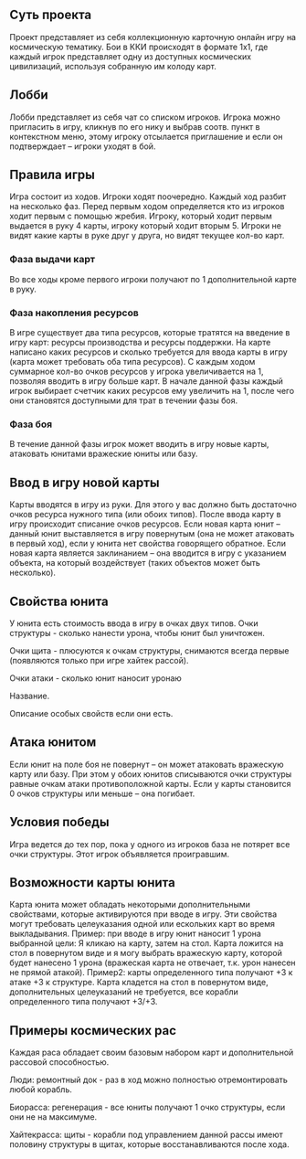 Суть проекта
-------------


Проект представляет из себя коллекционную карточную онлайн игру на космическую тематику. Бои в ККИ происходят в формате 1х1, где каждый игрок представляет одну из доступных космических цивилизаций, используя собранную им колоду карт.

Лобби
-----

Лобби представляет из себя чат со списком игроков. Игрока можно пригласить в игру, кликнув по его нику и выбрав соотв. пункт в контекстном меню, этому игроку отсылается приглашение и если он подтверждает – игроки уходят в бой.

Правила игры
-----------

Игра состоит из ходов. Игроки ходят поочередно. Каждый ход разбит на несколько фаз.
Перед первым ходом определяется кто из игроков ходит первым с помощью жребия.
Игроку, который ходит первым выдается в руку 4 карты, игроку который ходит вторым 5. Игроки не видят какие карты в руке друг у друга, но видят текущее кол-во карт.

### Фаза выдачи карт

Во все ходы кроме первого игроки получают по 1 дополнительной карте в руку.

### Фаза накопления ресурсов 


В игре существует два типа ресурсов, которые тратятся на введение в игру карт: ресурсы производства и ресурсы поддержки. На карте написано каких ресурсов и сколько требуется для ввода карты в игру (карта может требовать оба типа ресурсов).  С каждым ходом суммарное кол-во очков ресурсов у игрока увеличивается на 1, позволяя вводить в игру больше карт.
В начале данной фазы каждый игрок выбирает счетчик каких ресурсов ему увеличить на 1, после чего они становятся доступными для трат в течении фазы боя.

### Фаза боя


В течение данной фазы игрок может вводить в игру новые карты, атаковать юнитами вражеские юниты или базу.

Ввод в игру новой карты
----------------------

Карты вводятся в игру из руки. Для этого у вас должно быть достаточно очков ресурса нужного типа (или обоих типов). После ввода карту в игру происходит списание очков ресурсов.
Если новая карта юнит – данный юнит выставляется в игру повернутым (она не может атаковать в первый ход), если у юнита нет свойства говорящего обратное.
Если новая карта является заклинанием – она вводится в игру с указанием объекта, на который воздействует (таких объектов может быть несколько).

Свойства юнита
--------------
У юнита есть стоимость ввода в игру в очках двух типов.
Очки структуры - сколько нанести урона, чтобы юнит был уничтожен.

Очки щита - плюсуются к очкам структуры, снимаются всегда первые (появляются только при игре хайтек рассой).

Очки атаки - сколько юнит наносит уронаю

Название.

Описание особых свойств если они есть.

Атака юнитом
------------

Если юнит на поле боя не повернут – он может атаковать вражескую карту или базу. При этом у обоих юнитов списываются очки структуры равные очкам атаки противоположной карты. Если у карты становится 0 очков структуры или меньше – она погибает.

Условия победы
--------------

Игра ведется до тех пор, пока у одного из игроков база не потярет все очки структуры. Этот игрок объявляется проигравшим.

Возможности карты юнита
-----------------------
Карта юнита может обладать некоторыми дополнительными свойствами, которые активируются при вводе в игру. Эти свойства могут требовать целеуказания одной или ескольких карт во время выкладывания.
Пример: при вводе в игру юнит наносит 1 урона выбранной цели: Я кликаю на карту, затем на стол. Карта ложится на стол в повернутом виде и я могу выбрать вражескую карту, которой будет нанесено 1 урона (вражеская карта не отвечает, т.к. урон нанесен не прямой атакой).
Пример2: карты определенного типа получают +3 к атаке +3 к структуре. Карта кладется на стол в повернутом виде, дополнительных целеуказаний не требуется, все корабли определенного типа получают +3/+3.

Примеры космических рас
-----------------------
Каждая раса обладает своим базовым набором карт и дополнительной рассовой способностью.

Люди: ремонтный док - раз в ход можно полностью отремонтировать любой корабль.

Биорасса: регенерация - все юниты получают 1 очко структуры, если они не на максимуме.

Хайтекрасса: щиты - корабли под управлением данной рассы имеют половину структуры в щитах, которые восстанавливаются после хода.

